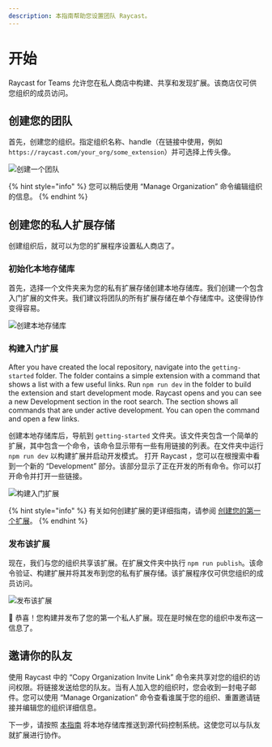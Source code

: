 ```yaml
---
description: 本指南帮助您设置团队 Raycast。
---
```


# 开始

Raycast for Teams 允许您在私人商店中构建、共享和发现扩展。该商店仅可供您组织的成员访问。

## 创建您的团队

首先，创建您的组织。指定组织名称、handle（在链接中使用，例如 `https://raycast.com/your_org/some_extension`）并可选择上传头像。

![创建一个团队](../.gitbook/assets/teams-create-organization.png)

{% hint style="info" %}
您可以稍后使用 “Manage Organization”  命令编辑组织的信息。
{% endhint %}

## 创建您的私人扩展存储

创建组织后，就可以为您的扩展程序设置私人商店了。

### 初始化本地存储库

首先，选择一个文件夹来为您的私有扩展存储创建本地存储库。我们创建一个包含入门扩展的文件夹。我们建议将团队的所有扩展存储在单个存储库中。这使得协作变得容易。

![创建本地存储库](../.gitbook/assets/teams-create-repository.png)

### 构建入门扩展

After you have created the local repository, navigate into the `getting-started` folder. The folder contains a simple extension with a command that shows a list with a few useful links. Run `npm run dev` in the folder to build the extension and start development mode. Raycast opens and you can see a new Development section in the root search. The section shows all commands that are under active development. You can open the command and open a few links.

创建本地存储库后，导航到 `getting-started` 文件夹。该文件夹包含一个简单的扩展，其中包含一个命令，该命令显示带有一些有用链接的列表。在文件夹中运行 `npm run dev` 以构建扩展并启动开发模式。 打开 Raycast ，您可以在根搜索中看到一个新的 “Development” 部分。该部分显示了正在开发的所有命令。你可以打开命令并打开一些链接。

![构建入门扩展](../.gitbook/assets/teams-develop-extension.png)

{% hint style="info" %}
有关如何创建扩展的更详细指南，请参阅 [创建您的第一个扩展](https://developers.raycast.com/basics/create-your-first-extension)。
{% endhint %}

### 发布该扩展

现在，我们与您的组织共享该扩展。在扩展文件夹中执行 `npm run publish`。该命令验证、构建扩展并将其发布到您的私有扩展存储。该扩展程序仅可供您组织的成员访问。

![发布该扩展](../.gitbook/assets/teams-publish-extension.png)

🎉 恭喜！您构建并发布了您的第一个私人扩展。现在是时候在您的组织中发布这一信息了。

## 邀请你的队友

使用 Raycast 中的 “Copy Organization Invite Link” 命令来共享对您的组织的访问权限。将链接发送给您的队友。当有人加入您的组织时，您会收到一封电子邮件。您可以使用 “Manage Organization” 命令查看谁属于您的组织、重置邀请链接并编辑您的组织详细信息。

下一步，请按照 [本指南](https://developers.raycast.com/teams/collaborate-on-private-extensions) 将本地存储库推送到源代码控制系统。这使您可以与队友就扩展进行协作。
